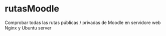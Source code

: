# rutasMoodle
Comprobar todas las rutas públicas / privadas de Moodle en servidore web Nginx y Ubuntu server 
